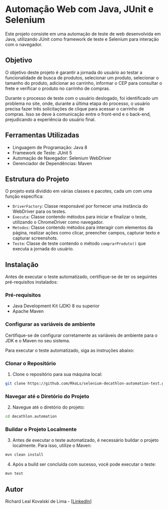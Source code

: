 # Automação Web com Java, JUnit e Selenium

Este projeto consiste em uma automação de teste de web desenvolvida em Java, utilizando JUnit como framework de teste e Selenium para interação com o navegador.

## Objetivo

O objetivo deste projeto é garantir a jornada do usuário ao testar a funcionalidade de busca de produtos, selecionar um produto, selecionar o tamanho do produto, adicionar ao carrinho, informar o CEP para consultar o frete e verificar o produto no carrinho de compras.

Durante o processo de teste com o usuário deslogado, foi identificado um problema no site, onde, durante a última etapa do processo, o usuário precisa fazer três solicitações de clique para acessar o carrinho de compras. Isso se deve à comunicação entre o front-end e o back-end, prejudicando a experiência do usuário final. 

## Ferramentas Utilizadas

- Linguagem de Programação: Java 8
- Framework de Teste: JUnit 5
- Automação de Navegador: Selenium WebDriver
- Gerenciador de Dependências: Maven

## Estrutura do Projeto

O projeto está dividido em várias classes e pacotes, cada um com uma função específica:

- `DriverFactory`: Classe responsável por fornecer uma instância do WebDriver para os testes.
- `Executa`: Classe contendo métodos para iniciar e finalizar o teste, utilizando o ChromeDriver como navegador.
- `Metodos`: Classe contendo métodos para interagir com elementos da página, realizar ações como clicar, preencher campos, capturar texto e capturar screenshots.
- `Teste`: Classe de teste contendo o método `comprarProduto()` que executa a jornada do usuário.

## Instalação

Antes de executar o teste automatizado, certifique-se de ter os seguintes pré-requisitos instalados:

### Pré-requisitos

- Java Development Kit (JDK) 8 ou superior
- Apache Maven

### Configurar as variáveis de ambiente

Certifique-se de configurar corretamente as variáveis de ambiente para o JDK e o Maven no seu sistema.

Para executar o teste automatizado, siga as instruções abaixo:

### Clonar o Repositório

1. Clone o repositório para sua máquina local:

```bash
git clone https://github.com/RkoLs/selenium-decathlon-automation-test.git
```

### Navegar até o Diretório do Projeto

2. Navegue até o diretório do projeto:

```bash
cd decathlon.automation
```

### Buildar o Projeto Localmente

3. Antes de executar o teste automatizado, é necessário buildar o projeto localmente. Para isso, utilize o Maven:

```bash
mvn clean install
```

4. Após a build ser concluída com sucesso, você pode executar o teste:

```bash
mvn test
```

## Autor
Richard Leal Kovalski de Lima - [[LinkedIn](https://www.linkedin.com/in/richardkovalski/)]

